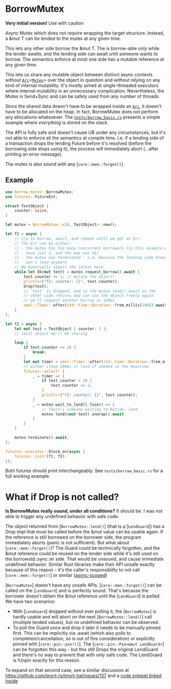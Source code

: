 # BorrowMutex

**Very initial version!** Use with caution

Async Mutex which does not require wrapping the target structure.
Instead, a &mut T can be lended to the mutex at any given time.

This lets any other side borrow the &mut T. The  is borrow-able only
while the lender awaits, and the lending side can await until someone wants
to borrow. The semantics enforce at most one side has a mutable reference
at any given time.

This lets us share any mutable object between distinct async contexts
without [`Arc`]<[`Mutex`]> over the object in question and without relying
on any kind of internal mutability. It's mostly aimed at single-threaded
executors where internal mutability is an unnecessary complication.
Nevertheless, the Mutex is Send+Sync and can be safely used from any number
of threads.

Since the shared data doesn't have to be wrapped inside an [`Arc`],
it doesn't have to be allocated on the heap. In fact, BorrowMutex does not
perform any allocations whatsoever. The
[`tests/borrow_basic.rs`](https://github.com/darsto/borrow_mutex/blob/master/tests/borrow_basic.rs)
presents a simple example where *everything* is stored on the stack.

The API is fully safe and doesn't cause UB under any circumstances, but
it's not able to enforce all the semantics at compile time. I.e. if a
lending side of a transaction drops the lending Future before it's
resolved (before the borrowing side stops using it), the process will
immediately abort (...after printing an error message).

The mutex is also sound with any [`core::mem::forget()`].

## Example

```rust
use borrow_mutex::BorrowMutex;
use futures::FutureExt;

struct TestObject {
    counter: usize,
}

let mutex = BorrowMutex::<16, TestObject>::new();

let f1 = async {
    // try to borrow, await, and repeat until we get an Err.
    // The Err can be either:
    // - the mutex has too many concurrent borrowers (in this example we
    //   have just 1, and the max was 16)
    // - the mutex was terminated - i.e. because the lending side knows it
    //   won't lend anymore
    // We eventually expect the latter here
    while let Ok(mut test) = mutex.request_borrow().await {
        test.counter += 1; // mutate the object!
        println!("f1: counter: {}", test.counter);
        drop(test);
        // `test` is dropped, and so the mutex.lend().await on the
        // other side returns and can use the object freely again.
        // we'll request another borrow in 100ms
        smol::Timer::after(std::time::Duration::from_millis(100)).await;
    }
};

let f2 = async {
    let mut test = TestObject { counter: 1 };
    // local object we'll be sharing

    loop {
        if test.counter >= 20 {
            break;
        }
        let mut timer = smol::Timer::after(std::time::Duration::from_millis(200)).fuse();
        // either sleep 200ms or lend if needed in the meantime
        futures::select! {
            _ = timer => {
                if test.counter < 10 {
                    test.counter += 1;
                }
                println!("f2: counter: {}", test.counter);
            }
            _ = mutex.wait_to_lend().fuse() => {
                // there's someone waiting to borrow, lend
                mutex.lend(&mut test).unwrap().await
            }
        }
    }

    mutex.terminate().await;
};

futures::executor::block_on(async {
    futures::join!(f1, f2);
});
```

Both futures should print interchangeably. See `tests/borrow_basic.rs` for
a full working example.

# What if Drop is not called?

**Is BorrowMutex really sound, under all conditions?**
It should be. I was not able to trigger any undefined behavior with
safe code.

The object returned from [`BorrowMutex::lend()`] (that is a [`LendGuard`])
has a Drop impl that must be called before the &mut value can be usable again.
If the reference is still borrowed on the borrower side, the program immediately
aborts (panic is not sufficient). But what about [`core::mem::forget()`]? The
Guard could be technically forgotten, and the &mut reference could be reused on
the lender side while it's still used on the borrowstd::sync::er side. That
would be unsound, and cause immediate undefined behavior. Similar Rust libraries
make their API unsafe exactly because of this reason - it's the caller's
responsibility to not call [`core::mem::forget()`] or similar
([async-scoped](https://docs.rs/async-scoped/0.9.0/async_scoped/struct.Scope.html#method.scope))

[`BorrowMutex`] doesn't have any unsafe APIs. [`core::mem::forget()`] can be
called on the [`LendGuard`] and is perfectly sound. That's because
the borrower doesn't obtain the &mut reference until the [`LendGuard`]
is polled. We have two scenarios:
- With [`LendGuard`] dropped without ever polling it, the [`BorrowMutex`] is
hardly usable and will abort on the next [`BorrowMutex::lend()`] call (multiple lended
values), but no
undefined behavior can be observed.
- To poll the Guard once and drop it later it needs to be manually pinned first.
This can be implicitly via .await (which also polls to completion/cancellation, so
is out of this consideration) or explicitly pinned with [`core::pin::pin!()`].
The [`core::pin::Pin<&mut LendGuard>`] can be forgotten this way - but this still Drops the
original LendGuard and there's no way to prevent that with only safe code.
The LendGuard is !Unpin exactly for this reason.

To expand on that second case, see a similar discussion at
<https://github.com/imxrt-rs/imxrt-hal/issues/137> and a
[code snippet linked inside](https://play.rust-lang.org/?version=stable&mode=debug&edition=2021&gist=79e34e7c3e968f8f6680a7cd08d1ffc4)

[`Arc`]: std::sync::Arc
[`Mutex`]: std::sync::Mutex
